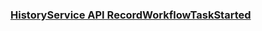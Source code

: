 ### [HistoryService API RecordWorkflowTaskStarted](https://github.com/temporalio/temporal/blob/main/proto/internal/temporal/server/api/historyservice/v1/service.proto#L63)
